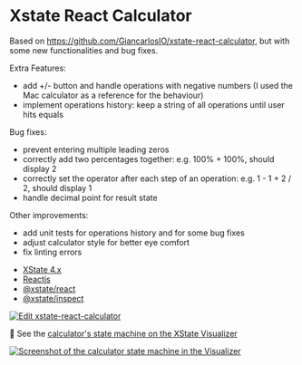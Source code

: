 # Xstate React Calculator

Based on https://github.com/GiancarlosIO/xstate-react-calculator, but with some new functionalities and bug fixes. 

Extra Features:

- add +/- button and handle operations with negative numbers (I used the Mac calculator as a reference for the behaviour)
- implement operations history: keep a string of all operations until user hits equals

Bug fixes:

- prevent entering multiple leading zeros
- correctly add two percentages together: e.g. 100% + 100%, should display 2
- correctly set the operator after each step of an operation: e.g. 1 - 1 + 2 / 2, should display 1
- handle decimal point for result state

Other improvements:

- add unit tests for operations history and for some bug fixes
- adjust calculator style for better eye comfort
- fix linting errors

* [XState 4.x](https://xstate.js.org/docs/)
* [Reactjs](https://reactjs.org/)
* [@xstate/react](https://xstate.js.org/docs/packages/xstate-react/)
* [@xstate/inspect](https://xstate.js.org/docs/packages/xstate-inspect/)

[![Edit xstate-react-calculator](https://codesandbox.io/static/img/play-codesandbox.svg)](https://codesandbox.io/s/quizzical-bash-6j5m7?file=/src/machine.ts)

👀 See the [calculator's state machine on the XState Visualizer](https://xstate.js.org/viz/?gist=a23a0b1f4a952407e142ac53271c4308)

[![Screenshot of the calculator state machine in the Visualizer](xstate-vis.png)](https://xstate.js.org/viz/?gist=a23a0b1f4a952407e142ac53271c4308)
